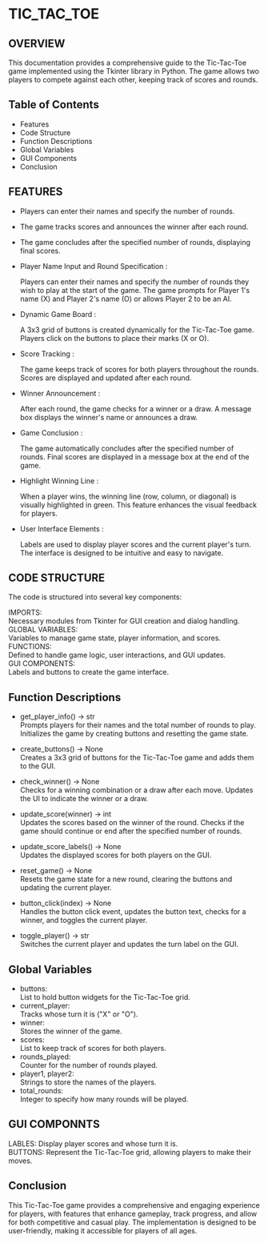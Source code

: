 # TIC_TAC_TOE

## OVERVIEW

This documentation provides a comprehensive guide to the Tic-Tac-Toe game implemented using the Tkinter library in Python. The game allows two players to compete against each other, keeping track of scores and rounds.

## Table of Contents

* Features<br>
* Code Structure <br>
* Function Descriptions <br>
* Global Variables <br>
* GUI Components <br>
* Conclusion<br>


## FEATURES


* Players can enter their names and specify the number of rounds. <br>
* The game tracks scores and announces the winner after each round. <br>
* The game concludes after the specified number of rounds, displaying final scores. <br>


* Player Name Input and Round Specification :<br>

    Players can enter their names and specify the number of rounds they wish to play at the start of the game.
  The game prompts for Player 1's name (X) and Player 2's name (O) or allows Player 2 to be an AI.<br>

* Dynamic Game Board :<br>

    A 3x3 grid of buttons is created dynamically for the Tic-Tac-Toe game.
   Players click on the buttons to place their marks (X or O).<br> 

* Score Tracking :<br>

     The game keeps track of scores for both players throughout the rounds.
  Scores are displayed and updated after each round.<br>

* Winner Announcement :<br>

     After each round, the game checks for a winner or a draw.
  A message box displays the winner's name or announces a draw.<br>

* Game Conclusion :<br>

     The game automatically concludes after the specified number of rounds.
  Final scores are displayed in a message box at the end of the game.<br>

* Highlight Winning Line :<br>

     When a player wins, the winning line (row, column, or diagonal) is visually highlighted in green.
   This feature enhances the visual feedback for players.<br> 

* User Interface Elements :<br>

     Labels are used to display player scores and the current player's turn.
   The interface is designed to be intuitive and easy to navigate.<br>

## CODE STRUCTURE <br>


The code is structured into several key components: <br>

IMPORTS:<br>
Necessary modules from Tkinter for GUI creation and dialog handling. <br>
GLOBAL VARIABLES: <br>
Variables to manage game state, player information, and scores. <br>
FUNCTIONS:<br>
Defined to handle game logic, user interactions, and GUI updates. <br>
GUI COMPONENTS:<br>
Labels and buttons to create the game interface. <br>


## Function Descriptions


* get_player_info() -> str <br>
Prompts players for their names and the total number of rounds to play. Initializes the game by creating buttons and resetting the game state. <br> 

* create_buttons() -> None <br>
Creates a 3x3 grid of buttons for the Tic-Tac-Toe game and adds them to the GUI. <br>

* check_winner() -> None <br>
Checks for a winning combination or a draw after each move. Updates the UI to indicate the winner or a draw. <br>

* update_score(winner) -> int <br>
Updates the scores based on the winner of the round. Checks if the game should continue or end after the specified number of rounds. <br>

* update_score_labels() -> None <br>
Updates the displayed scores for both players on the GUI.<br>

* reset_game() -> None <br>
Resets the game state for a new round, clearing the buttons and updating the current player. <br>

* button_click(index) -> None <br>
Handles the button click event, updates the button text, checks for a winner, and toggles the current player. <br>

* toggle_player() -> str <br>
Switches the current player and updates the turn label on the GUI. <br>


## Global Variables <br>


* buttons:<br>
   List to hold button widgets for the Tic-Tac-Toe grid. <br>
* current_player:<br>
Tracks whose turn it is ("X" or "O"). <br>
* winner:<br>
 Stores the winner of the game. <br>
* scores:<br>
 List to keep track of scores for both players.<br>
* rounds_played:<br>
 Counter for the number of rounds played. <br>
* player1, player2:<br>
 Strings to store the names of the players. <br>
* total_rounds:<br>
 Integer to specify how many rounds will be played.<br>


## GUI COMPONNTS <br>


LABLES: Display player scores and whose turn it is. <br>
BUTTONS: Represent the Tic-Tac-Toe grid, allowing players to make their moves. <br>


## Conclusion
This Tic-Tac-Toe game provides a comprehensive and engaging experience for players, with features that enhance gameplay, track progress, and allow for both competitive and casual play. The implementation is designed to be user-friendly, making it accessible for players of all ages.
